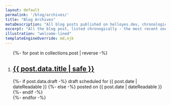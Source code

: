 ```yaml
---
layout: default
permalink: '/blog/archives/'
title: "Blog Archives"
metaDescription: "All blog posts published on helloyes.dev, chronologically listed."
excerpt: "All the blog post, listed chronogically - the most recent one is first."
illustration: "welcome-lined"
templateEngineOverride: md,njk
---
```


<ol class="archive-list" role="list" reversed>
    {%- for post in collections.post | reverse -%}
        <li class="archive-list__item">
            <article class="archive-list__item-article" itemprop="blogPost" itemscope itemtype="https://schema.org/BlogPosting">
                <h2 class="archive-list__item-title" itemprop="name headline"><a href="{{ post.url | url }}">{{ post.data.title | safe }}</a></h2>
                <time class="archive-list__item-date">
                    {%- if post.data.draft -%}
                        <span class="draft">draft</span> scheduled for {{ post.date | dateReadable }}
                    {%- else -%}
                        posted on {{ post.date | dateReadable }}
                    {%- endif -%}
                </time>
            </article>
        </li>
    {%- endfor -%}
</ol>